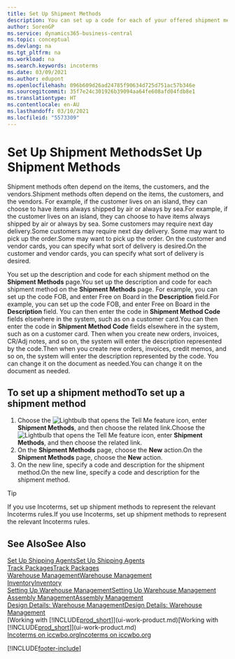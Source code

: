 ```yaml
---
title: Set Up Shipment Methods
description: You can set up a code for each of your offered shipment methods, and enter information about them.
author: SorenGP
ms.service: dynamics365-business-central
ms.topic: conceptual
ms.devlang: na
ms.tgt_pltfrm: na
ms.workload: na
ms.search.keywords: incoterms
ms.date: 03/09/2021
ms.author: edupont
ms.openlocfilehash: 096b609d26ad24785f90634d725d751ac57b346e
ms.sourcegitcommit: 35f7e24c301926b39094aa64fe608afd04fdb8e1
ms.translationtype: HT
ms.contentlocale: en-AU
ms.lasthandoff: 03/10/2021
ms.locfileid: "5573309"
---
```

# <a name="set-up-shipment-methods"></a><span data-ttu-id="b8063-103">Set Up Shipment Methods</span><span class="sxs-lookup"><span data-stu-id="b8063-103">Set Up Shipment Methods</span></span>

<span data-ttu-id="b8063-104">Shipment methods often depend on the items, the customers, and the vendors.</span><span class="sxs-lookup"><span data-stu-id="b8063-104">Shipment methods often depend on the items, the customers, and the vendors.</span></span> <span data-ttu-id="b8063-105">For example, if the customer lives on an island, they can choose to have items always shipped by air or always by sea.</span><span class="sxs-lookup"><span data-stu-id="b8063-105">For example, if the customer lives on an island, they can choose to have items always shipped by air or always by sea.</span></span> <span data-ttu-id="b8063-106">Some customers may require next day delivery.</span><span class="sxs-lookup"><span data-stu-id="b8063-106">Some customers may require next day delivery.</span></span> <span data-ttu-id="b8063-107">Some may want to pick up the order.</span><span class="sxs-lookup"><span data-stu-id="b8063-107">Some may want to pick up the order.</span></span> <span data-ttu-id="b8063-108">On the customer and vendor cards, you can specify what sort of delivery is desired.</span><span class="sxs-lookup"><span data-stu-id="b8063-108">On the customer and vendor cards, you can specify what sort of delivery is desired.</span></span>

<span data-ttu-id="b8063-109">You set up the description and code for each shipment method on the **Shipment Methods** page.</span><span class="sxs-lookup"><span data-stu-id="b8063-109">You set up the description and code for each shipment method on the **Shipment Methods** page.</span></span> <span data-ttu-id="b8063-110">For example, you can set up the code FOB, and enter Free on Board in the **Description** field.</span><span class="sxs-lookup"><span data-stu-id="b8063-110">For example, you can set up the code FOB, and enter Free on Board in the **Description** field.</span></span> <span data-ttu-id="b8063-111">You can then enter the code in **Shipment Method Code** fields elsewhere in the system, such as on a customer card.</span><span class="sxs-lookup"><span data-stu-id="b8063-111">You can then enter the code in **Shipment Method Code** fields elsewhere in the system, such as on a customer card.</span></span> <span data-ttu-id="b8063-112">Then when you create new orders, invoices, CR/Adj notes, and so on, the system will enter the description represented by the code.</span><span class="sxs-lookup"><span data-stu-id="b8063-112">Then when you create new orders, invoices, credit memos, and so on, the system will enter the description represented by the code.</span></span> <span data-ttu-id="b8063-113">You can change it on the document as needed.</span><span class="sxs-lookup"><span data-stu-id="b8063-113">You can change it on the document as needed.</span></span>

## <a name="to-set-up-a-shipment-method"></a><span data-ttu-id="b8063-114">To set up a shipment method</span><span class="sxs-lookup"><span data-stu-id="b8063-114">To set up a shipment method</span></span>

1. <span data-ttu-id="b8063-115">Choose the ![Lightbulb that opens the Tell Me feature](media/ui-search/search_small.png "Tell me what you want to do") icon, enter **Shipment Methods**, and then choose the related link.</span><span class="sxs-lookup"><span data-stu-id="b8063-115">Choose the ![Lightbulb that opens the Tell Me feature](media/ui-search/search_small.png "Tell me what you want to do") icon, enter **Shipment Methods**, and then choose the related link.</span></span>
2. <span data-ttu-id="b8063-116">On the **Shipment Methods** page, choose the **New** action.</span><span class="sxs-lookup"><span data-stu-id="b8063-116">On the **Shipment Methods** page, choose the **New** action.</span></span>
3. <span data-ttu-id="b8063-117">On the new line, specify a code and description for the shipment method.</span><span class="sxs-lookup"><span data-stu-id="b8063-117">On the new line, specify a code and description for the shipment method.</span></span>

> [!TIP]
> <span data-ttu-id="b8063-118">If you use Incoterms, set up shipment methods to represent the relevant Incoterms rules.</span><span class="sxs-lookup"><span data-stu-id="b8063-118">If you use Incoterms, set up shipment methods to represent the relevant Incoterms rules.</span></span>  

## <a name="see-also"></a><span data-ttu-id="b8063-119">See Also</span><span class="sxs-lookup"><span data-stu-id="b8063-119">See Also</span></span>

[<span data-ttu-id="b8063-120">Set Up Shipping Agents</span><span class="sxs-lookup"><span data-stu-id="b8063-120">Set Up Shipping Agents</span></span>](sales-how-to-set-up-shipping-agents.md)  
[<span data-ttu-id="b8063-121">Track Packages</span><span class="sxs-lookup"><span data-stu-id="b8063-121">Track Packages</span></span>](sales-how-track-packages.md)  
[<span data-ttu-id="b8063-122">Warehouse Management</span><span class="sxs-lookup"><span data-stu-id="b8063-122">Warehouse Management</span></span>](warehouse-manage-warehouse.md)  
[<span data-ttu-id="b8063-123">Inventory</span><span class="sxs-lookup"><span data-stu-id="b8063-123">Inventory</span></span>](inventory-manage-inventory.md)  
[<span data-ttu-id="b8063-124">Setting Up Warehouse Management</span><span class="sxs-lookup"><span data-stu-id="b8063-124">Setting Up Warehouse Management</span></span>](warehouse-setup-warehouse.md)  
[<span data-ttu-id="b8063-125">Assembly Management</span><span class="sxs-lookup"><span data-stu-id="b8063-125">Assembly Management</span></span>](assembly-assemble-items.md)  
[<span data-ttu-id="b8063-126">Design Details: Warehouse Management</span><span class="sxs-lookup"><span data-stu-id="b8063-126">Design Details: Warehouse Management</span></span>](design-details-warehouse-management.md)  
<span data-ttu-id="b8063-127">[Working with [!INCLUDE[prod_short](includes/prod_short.md)]](ui-work-product.md)</span><span class="sxs-lookup"><span data-stu-id="b8063-127">[Working with [!INCLUDE[prod_short](includes/prod_short.md)]](ui-work-product.md)</span></span>  
[<span data-ttu-id="b8063-128">Incoterms on iccwbo.org</span><span class="sxs-lookup"><span data-stu-id="b8063-128">Incoterms on iccwbo.org</span></span>](https://iccwbo.org/resources-for-business/incoterms-rules)  

[!INCLUDE[footer-include](includes/footer-banner.md)]